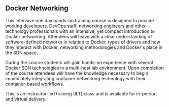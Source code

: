 ## Docker Networking

This intensive one day hands-on training course is designed to provide working developers, DevOps staff, networking engineers and other technology professionals with an intensive, yet compact introduction to Docker networking. Attendees will leave with a clear understanding of software-defined networks in relation to Docker, types of drivers and how they interact with Docker, networking methodologies and Docker's place in the SDN space. 

During the course students will gain hands-on experience with several Docker SDN technologies in a multi-host lab environment. Upon completion of the course attendees will have the knowledge necessary to begin immediately integrating container networking technology with their container-based workflows.

This is an instructor-led training (ILT) class and is available for in-person and virtual delivery.
